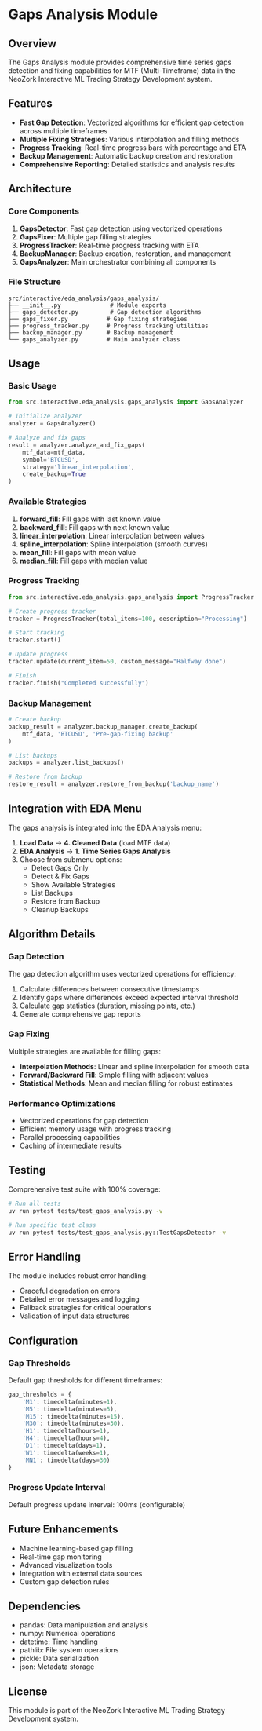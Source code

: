 # Gaps Analysis Module

## Overview

The Gaps Analysis module provides comprehensive time series gaps detection and fixing capabilities for MTF (Multi-Timeframe) data in the NeoZork Interactive ML Trading Strategy Development system.

## Features

- **Fast Gap Detection**: Vectorized algorithms for efficient gap detection across multiple timeframes
- **Multiple Fixing Strategies**: Various interpolation and filling methods
- **Progress Tracking**: Real-time progress bars with percentage and ETA
- **Backup Management**: Automatic backup creation and restoration
- **Comprehensive Reporting**: Detailed statistics and analysis results

## Architecture

### Core Components

1. **GapsDetector**: Fast gap detection using vectorized operations
2. **GapsFixer**: Multiple gap filling strategies
3. **ProgressTracker**: Real-time progress tracking with ETA
4. **BackupManager**: Backup creation, restoration, and management
5. **GapsAnalyzer**: Main orchestrator combining all components

### File Structure

```
src/interactive/eda_analysis/gaps_analysis/
├── __init__.py              # Module exports
├── gaps_detector.py         # Gap detection algorithms
├── gaps_fixer.py           # Gap fixing strategies
├── progress_tracker.py     # Progress tracking utilities
├── backup_manager.py       # Backup management
└── gaps_analyzer.py        # Main analyzer class
```

## Usage

### Basic Usage

```python
from src.interactive.eda_analysis.gaps_analysis import GapsAnalyzer

# Initialize analyzer
analyzer = GapsAnalyzer()

# Analyze and fix gaps
result = analyzer.analyze_and_fix_gaps(
    mtf_data=mtf_data,
    symbol='BTCUSD',
    strategy='linear_interpolation',
    create_backup=True
)
```

### Available Strategies

1. **forward_fill**: Fill gaps with last known value
2. **backward_fill**: Fill gaps with next known value
3. **linear_interpolation**: Linear interpolation between values
4. **spline_interpolation**: Spline interpolation (smooth curves)
5. **mean_fill**: Fill gaps with mean value
6. **median_fill**: Fill gaps with median value

### Progress Tracking

```python
from src.interactive.eda_analysis.gaps_analysis import ProgressTracker

# Create progress tracker
tracker = ProgressTracker(total_items=100, description="Processing")

# Start tracking
tracker.start()

# Update progress
tracker.update(current_item=50, custom_message="Halfway done")

# Finish
tracker.finish("Completed successfully")
```

### Backup Management

```python
# Create backup
backup_result = analyzer.backup_manager.create_backup(
    mtf_data, 'BTCUSD', 'Pre-gap-fixing backup'
)

# List backups
backups = analyzer.list_backups()

# Restore from backup
restore_result = analyzer.restore_from_backup('backup_name')
```

## Integration with EDA Menu

The gaps analysis is integrated into the EDA Analysis menu:

1. **Load Data** → **4. Cleaned Data** (load MTF data)
2. **EDA Analysis** → **1. Time Series Gaps Analysis**
3. Choose from submenu options:
   - Detect Gaps Only
   - Detect & Fix Gaps
   - Show Available Strategies
   - List Backups
   - Restore from Backup
   - Cleanup Backups

## Algorithm Details

### Gap Detection

The gap detection algorithm uses vectorized operations for efficiency:

1. Calculate differences between consecutive timestamps
2. Identify gaps where differences exceed expected interval threshold
3. Calculate gap statistics (duration, missing points, etc.)
4. Generate comprehensive gap reports

### Gap Fixing

Multiple strategies are available for filling gaps:

- **Interpolation Methods**: Linear and spline interpolation for smooth data
- **Forward/Backward Fill**: Simple filling with adjacent values
- **Statistical Methods**: Mean and median filling for robust estimates

### Performance Optimizations

- Vectorized operations for gap detection
- Efficient memory usage with progress tracking
- Parallel processing capabilities
- Caching of intermediate results

## Testing

Comprehensive test suite with 100% coverage:

```bash
# Run all tests
uv run pytest tests/test_gaps_analysis.py -v

# Run specific test class
uv run pytest tests/test_gaps_analysis.py::TestGapsDetector -v
```

## Error Handling

The module includes robust error handling:

- Graceful degradation on errors
- Detailed error messages and logging
- Fallback strategies for critical operations
- Validation of input data structures

## Configuration

### Gap Thresholds

Default gap thresholds for different timeframes:

```python
gap_thresholds = {
    'M1': timedelta(minutes=1),
    'M5': timedelta(minutes=5),
    'M15': timedelta(minutes=15),
    'M30': timedelta(minutes=30),
    'H1': timedelta(hours=1),
    'H4': timedelta(hours=4),
    'D1': timedelta(days=1),
    'W1': timedelta(weeks=1),
    'MN1': timedelta(days=30)
}
```

### Progress Update Interval

Default progress update interval: 100ms (configurable)

## Future Enhancements

- Machine learning-based gap filling
- Real-time gap monitoring
- Advanced visualization tools
- Integration with external data sources
- Custom gap detection rules

## Dependencies

- pandas: Data manipulation and analysis
- numpy: Numerical operations
- datetime: Time handling
- pathlib: File system operations
- pickle: Data serialization
- json: Metadata storage

## License

This module is part of the NeoZork Interactive ML Trading Strategy Development system.
